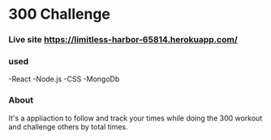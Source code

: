 # 300 Challenge

### Live site https://limitless-harbor-65814.herokuapp.com/

### used

-React
-Node.js
-CSS
-MongoDb

### About

It's a appliaction to follow and track your times while doing the 300 workout and challenge others by total times.
